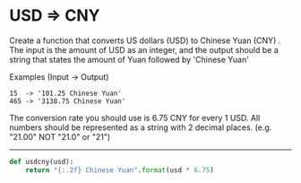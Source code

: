 # USD => CNY

Create a function that converts US dollars (USD) to Chinese Yuan (CNY) . The input is the amount of USD as an integer, and the output should be a string that states the amount of Yuan followed by 'Chinese Yuan'

Examples (Input -> Output)
```
15  -> '101.25 Chinese Yuan'
465 -> '3138.75 Chinese Yuan'
```
The conversion rate you should use is 6.75 CNY for every 1 USD. All numbers should be represented as a string with 2 decimal places. (e.g. "21.00" NOT "21.0" or "21")

---

```py
def usdcny(usd):
    return "{:.2f} Chinese Yuan".format(usd * 6.75)
```
